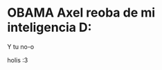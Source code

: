 OBAMA Axel reoba de mi inteligencia D:
=====

Y tu no-o























































































holis :3
